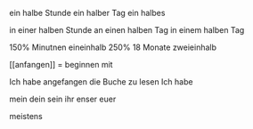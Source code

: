ein halbe Stunde 
ein halber Tag
ein halbes

in einer halben Stunde
an einen halben Tag
in einem halben Tag 

150% Minutnen eineinhalb
250% 18 Monate zweieinhalb 

[[anfangen]] = beginnen mit 

Ich habe angefangen die Buche zu lesen
Ich habe 


mein
dein 
sein
ihr
enser
euer


meistens 

